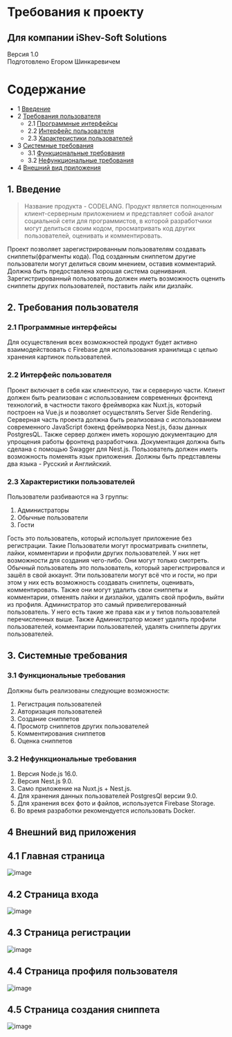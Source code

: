 # Требования к проекту 
## Для компании iShev-Soft Solutions

Версия 1.0  
Подготовлено Егором Шинкаревичем

Содержание
=================
* 1 [Введение](#1-введение)
* 2 [Требования пользователя](#2-требования-пользователя)
  * 2.1 [Программные интерфейсы](#21-программные-интерфейсы)
  * 2.2 [Интерфейс пользователя](#22-интерфейс-пользователя)
  * 2.3 [Характеристики пользователей](#23-характеристики-пользователей)
* 3 [Системные требования](#3-системные-требования)
  * 3.1 [Функциональные требования](#31-функциональные-требования)
  * 3.2 [Нефункциональные требования](#32-нефункциональные-требования)
* 4 [Внешний вид приложения](#3-внешний-вид-приложения)


## 1. Введение
> Название продукта - CODELANG.
Продукт является полноценным клиент-серверным приложением и представляет собой аналог социальной сети для программистов, в которой разработчики могут делиться своим кодом, просматривать код других пользователей, оценивать и комментировать.

Проект позволяет зарегистрированным пользователям создавать сниппеты(фрагменты кода). Под созданным сниппетом другие пользователи могут делиться своим мнением, оставив комментарий. Должна быть предоставлена хорошая система оценивания. Зарегистрированный пользователь должен иметь возможность оценить сниппеты других пользователей, поставить лайк или дизлайк.

## 2. Требования пользователя

### 2.1 Программные интерфейсы
Для осуществления всех возможностей продукт будет активно взаимодействовать с Firebase для использования хранилища с целью хранения картинок пользователей.

### 2.2 Интерфейс пользователя
Проект включает в себя как клиентскую, так и серверную части.
Клиент должен быть реализован с использованием современных фронтенд технологий, в частности такого фреймворка как Nuxt.js, который построен на Vue.js и позволяет осуществлять Server Side Rendering.
Серверная часть проекта должна быть реализована с использованием современного JavaScript бэкенд фреймворка Nest.js, базы данных PostgresQL. Также сервер должен иметь хорошую документацию для упрощения работы фронтенд разработчика. Документация должна быть сделана с помощью Swagger для Nest.js.
Пользователь должен иметь возможность поменять язык приложения. Должны быть представлены два языка - Русский и Английский.

### 2.3 Характеристики пользователей
Пользователи разбиваются на 3 группы:
1. Администраторы
2. Обычные пользователи
3. Гости

Гость это пользователь, который использует приложение без регистрации. Такие Пользователи могут просматривать сниппеты, лайки, комментарии и профили других пользователей. У них нет возможности для создания чего-либо. Они могут только смотреть.
Обычный пользователь это пользователь, который зарегистрировался и зашёл в свой аккаунт. Эти пользователи могут всё что и гости, но при этом у них есть возможность создавать сниппеты, оценивать, комментировать. Также они могут удалить свои сниппеты и комментарии, отменять лайки и дизлайки, удалять свой профиль, выйти из профиля.
Администратор это самый привелигерованный пользователь. У него есть такие же права как и у типов пользователей перечисленных выше. Также Администратор может удалять профили пользователей, комментарии пользователей, удалять сниппеты других пользователей. 

## 3. Системные требования

### 3.1 Функциональные требования
Должны быть реализованы следующие возможности:
1. Регистрация пользователей
2. Авторизация пользователей
3. Создание сниппетов
4. Просмотр сниппетов других пользователей
5. Комментирования сниппетов
6. Оценка сниппетов

### 3.2 Нефункциональные требования
1. Версия Node.js 16.0.
2. Версия Nest.js 9.0.
3. Само приложение на Nuxt.js + Nest.js.
4. Для хранения данных пользователей PostgresQl версии 9.0.
5. Для хранения всех фото и файлов, используется Firebase Storage.
6. Во время разработки рекомендуется использовать Docker.

## 4 Внешний вид приложения

## 4.1 Главная страница
![image](https://user-images.githubusercontent.com/72657584/194246619-fe543928-41db-46aa-9bc6-cc63c12c4b52.png)

## 4.2 Страница входа
![image](https://user-images.githubusercontent.com/72657584/194247014-8d59d469-98e4-470c-9fa6-43dc0a372149.png)

## 4.3 Страница регистрации
![image](https://user-images.githubusercontent.com/72657584/194247079-3ef33efa-171e-423f-a61c-270bdbae52de.png)

## 4.4 Страница профиля пользователя
![image](https://user-images.githubusercontent.com/72657584/194247216-a72e6ed4-3029-4e54-b06f-384383840732.png)

## 4.5 Страница создания сниппета
![image](https://user-images.githubusercontent.com/72657584/194247267-65f2cd61-a026-4cac-a232-a070a7eaa65d.png)



